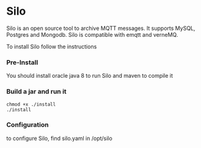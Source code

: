 # Silo
Silo is an open source tool to archive MQTT messages. It supports MySQL, Postgres and Mongodb. Silo is compatible with emqtt and verneMQ.


To install Silo follow the instructions


### Pre-Install ###
You should install oracle java 8 to run Silo and maven to compile it

### Build a jar and run it ###
    chmod +x ./install
	./install



### Configuration ###
to configure Silo, find silo.yaml in /opt/silo
